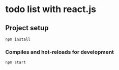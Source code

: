 # todo list with react.js

## Project setup
```
npm install
```

### Compiles and hot-reloads for development
```
npm start
```
